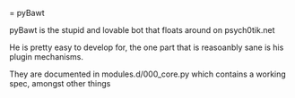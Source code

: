 = pyBawt

pyBawt is the stupid and lovable bot that floats around on psych0tik.net

He is pretty easy to develop for, the one part that is reasoanbly sane is his
plugin mechanisms.

They are documented in modules.d/000_core.py which contains a working spec,
amongst other things
